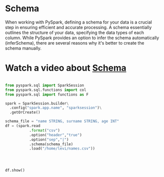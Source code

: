 # Schema
When working with PySpark, defining a schema for your data is a crucial step in ensuring efficient and accurate processing. A schema essentially outlines the structure of your data, specifying the data types of each column. While PySpark provides an option to infer the schema automatically (inferSchema), there are several reasons why it's better to create the schema manually.

# Watch a video about [Schema](https://www.youtube.com/watch?v=7mfS5WMRy20)

```python

from pyspark.sql import SparkSession
from pyspark.sql.functions import col
from pyspark.sql import functions as F

spark = SparkSession.builder\
  .config("spark.app.name", "sparksession")\
  .getOrCreate()

schema_file = "name STRING, surname STRING, age INT"
df = (spark.read
           .format("csv")
           .option("header","true")
           .option("sep","|")
           .schema(schema_file)
           .load("/home/levi/names.csv"))




df.show()